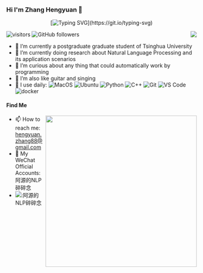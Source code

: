 ### Hi I'm Zhang Hengyuan 👋

<div align="center">

[![Typing SVG](https://readme-typing-svg.herokuapp.com?font=Handlee&center=true&vCenter=true&width=500&height=60&lines=All+things+in+their+being+are+good+for+something.)](https://git.io/typing-svg)

</div>

<a href="https://github.com/LittlefishStudent">
  <img align="right" src="https://github-readme-stats.vercel.app/api?username=rattlesnakey&show_icons=true&hide_border=true&icon_color=586069&title_color=a0a9af%22%20width=%22400px%22" />
</a>

![visitors](https://visitor-badge.glitch.me/badge?page_id=rattlesnakey.rattlesnakeyREADME)
![GitHub followers](https://img.shields.io/github/followers/rattlesnakey?style=social)
- 🔭 I’m currently a postgraduate graduate student of Tsinghua University
- 🌱 I’m currently doing research about Natural Language Processing and its application scenarios
- 👯 I’m curious about any thing that could automatically work by programming
- 🤔 I’m also like guitar and singing
- 🚀 I use daily:
![MacOS](https://img.shields.io/badge/MacOS-000000?style=flat-square&logo=apple&logoColor=ffffff)
![Ubuntu](https://img.shields.io/badge/-Ubuntu-262577?style=flat-square&logo=Ubuntu&logoColor=white) 
![Python](https://img.shields.io/badge/-Python-8fcfd1?style=plastic&logo=Python)
![C++](https://img.shields.io/badge/-C++-3f4441?style=plastic&logo=C++)
![Git](https://img.shields.io/badge/-Git-black?style=plastic&logo=git)
![VS Code](https://img.shields.io/badge/-VS%20Code-007ACC?style=plastic&logo=visual-studio-code)
![docker](https://img.shields.io/badge/-docker-0078D6?style=flat-square&logo=docker&logoColor=white)


#### Find Me
<a href="https://github.com/LittlefishStudent">
  <img align="right" src="https://github-readme-stats.vercel.app/api/top-langs/?username=rattlesnakey&layout=compact&hide_border=true&icon_color=586069&title_color=a0a9af" width="400px" />
</a>

- 📫 How to reach me: hengyuan.zhang88@gmail.com
- 📖 My WeChat Official Accounts:阿源的NLP碎碎念
- [![](https://img.shields.io/badge/-Bilibili-00A1D6?style=flat-square&logo=bilibili&logoColor=white)](https://space.bilibili.com/14709944?spm_id_from=333.1007.0.0):阿源的NLP碎碎念



